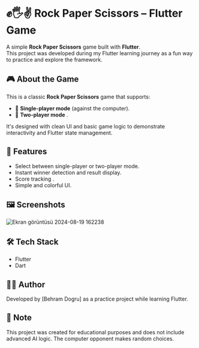 # ✊🖐✌️ Rock Paper Scissors – Flutter Game

A simple **Rock Paper Scissors** game built with **Flutter**.  
This project was developed during my Flutter learning journey as a fun way to practice and explore the framework.

## 🎮 About the Game

This is a classic **Rock Paper Scissors** game that supports:
- 🎯 **Single-player mode** (against the computer).
- 👥 **Two-player mode** .

It's designed with clean UI and basic game logic to demonstrate interactivity and Flutter state management.

## 🚀 Features

- Select between single-player or two-player mode.
- Instant winner detection and result display.
- Score tracking .
- Simple and colorful UI.

## 🖼️ Screenshots
![Ekran görüntüsü 2024-08-19 162238](https://github.com/user-attachments/assets/816a7852-af25-4eed-8a56-67ccc1010505)



## 🛠️ Tech Stack

- Flutter
- Dart

## 🧑‍💻 Author

Developed by [Behram Dogru] as a practice project while learning Flutter.

## 📌 Note

This project was created for educational purposes and does not include advanced AI logic. The computer opponent makes random choices.

##


